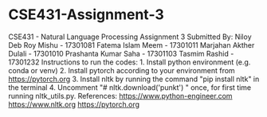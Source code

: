 # CSE431-Assignment-3
CSE431 - Natural Language Processing Assignment 3  Submitted By: Niloy Deb Roy Mishu - 17301081 Fatema Islam Meem - 17301011 Marjahan Akther Dulali - 17301010 Prashanta Kumar Saha - 17301103 Tasmim Rashid - 17301232  Instructions to run the codes: 1. Install python environment (e.g. conda or venv) 2. Install pytorch according to your environment from https://pytorch.org 3. Install nltk by running the command "pip install nltk" in the terminal 4. Uncomment "# nltk.download('punkt') " once, for first time running nltk_utils.py.  References: https://www.python-engineer.com https://www.nltk.org https://pytorch.org

